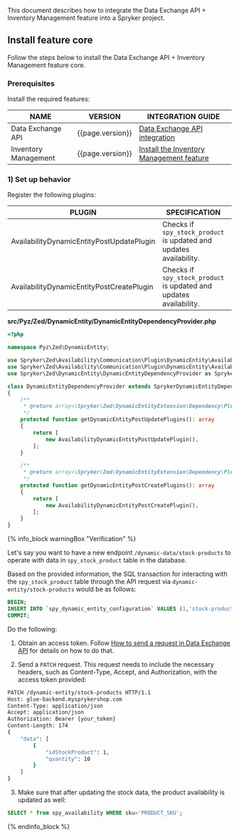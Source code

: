 This document describes how to integrate the Data Exchange API + Inventory Management feature into a Spryker project.

## Install feature core

Follow the steps below to install the Data Exchange API + Inventory Management feature core.

### Prerequisites

Install the required features:

| NAME              | VERSION          | INTEGRATION GUIDE |
|-------------------|------------------|------------------|
| Data Exchange API | {{page.version}} | [Data Exchange API integration](/docs/scos/dev/feature-integration-guides/{{page.version}}/glue-api/dynamic-data-api/data-exchange-api-integration.html) |
| Inventory Management  | {{page.version}} | [Install the Inventory Management feature](/docs/pbc/all/warehouse-management-system/202400.0/unified-commerce/install-and-upgrade/install-the-inventory-management-feature.html) |

### 1) Set up behavior

Register the following plugins:

| PLUGIN | SPECIFICATION | PREREQUISITES | NAMESPACE |
|---|---|---|---|
| AvailabilityDynamicEntityPostUpdatePlugin | Checks if `spy_stock_product` is updated and updates availability. | None | Spryker\Zed\Availability\Communication\Plugin\DynamicEntity |
| AvailabilityDynamicEntityPostCreatePlugin | Checks if `spy_stock_product` is updated and updates availability. | None | Spryker\Zed\Availability\Communication\Plugin\DynamicEntity |

**src/Pyz/Zed/DynamicEntity/DynamicEntityDependencyProvider.php**

```php
<?php

namespace Pyz\Zed\DynamicEntity;

use Spryker\Zed\Availability\Communication\Plugin\DynamicEntity\AvailabilityDynamicEntityPostCreatePlugin;
use Spryker\Zed\Availability\Communication\Plugin\DynamicEntity\AvailabilityDynamicEntityPostUpdatePlugin;
use Spryker\Zed\DynamicEntity\DynamicEntityDependencyProvider as SprykerDynamicEntityDependencyProvider;

class DynamicEntityDependencyProvider extends SprykerDynamicEntityDependencyProvider
{
    /**
     * @return array<\Spryker\Zed\DynamicEntityExtension\Dependency\Plugin\DynamicEntityPostUpdatePluginInterface>
     */
    protected function getDynamicEntityPostUpdatePlugins(): array
    {
        return [
            new AvailabilityDynamicEntityPostUpdatePlugin(),
        ];
    }

    /**
     * @return array<\Spryker\Zed\DynamicEntityExtension\Dependency\Plugin\DynamicEntityPostCreatePluginInterface>
     */
    protected function getDynamicEntityPostCreatePlugins(): array
    {
        return [
            new AvailabilityDynamicEntityPostCreatePlugin(),
        ];
    }
}
```

{% info_block warningBox "Verification" %}

Let's say you want to have a new endpoint `/dynamic-data/stock-products` to operate with data in `spy_stock_product` table in the database.

Based on the provided information, the SQL transaction for interacting with the `spy_stock_product` table through the API request via `dynamic-entity/stock-products` would be as follows:

```sql
BEGIN;
INSERT INTO `spy_dynamic_entity_configuration` VALUES (1,'stock-products','spy_stock_product',1,'{"identifier":"id_stock_product","fields":[{"fieldName":"id_stock_product","fieldVisibleName":"id_stock_product","isCreatable":false,"isEditable":false,"validation":{"isRequired": false},"type":"integer"},{"fieldName":"fk_product","fieldVisibleName":"fk_product","isCreatable":true,"isEditable":true,"type":"integer","validation":{"isRequired": true}},{"fieldName":"fk_stock","fieldVisibleName":"fk_stock","isCreatable":true,"isEditable":true,"type":"integer","validation":{"isRequired": true}},{"fieldName":"is_never_out_of_stock","fieldVisibleName":"is_never_out_of_stock","isCreatable":true,"isEditable":true,"type":"boolean","validation":{"isRequired": false}},{"fieldName":"quantity","fieldVisibleName":"quantity","isCreatable":true,"isEditable":true,"type":"integer","validation":{"isRequired": true}}]}', '2023-07-29 12:15:13.0', '2023-07-29 12:15:15.0');
COMMIT;
```

Do the following:

1. Obtain an access token. Follow [How to send a request in Data Exchange API](/docs/scos/dev/glue-api-guides/{{page.version}}/data-exchange-api/how-to-guides/how-to-send-request-in-data-exchange-api.html) for details on how to do that.

2. Send a `PATCH` request. This request needs to include the necessary headers, such as Content-Type, Accept, and Authorization, with the access token provided:

```bash
PATCH /dynamic-entity/stock-products HTTP/1.1
Host: glue-backend.mysprykershop.com
Content-Type: application/json
Accept: application/json
Authorization: Bearer {your_token}
Content-Length: 174
{
    "data": [
        {
            "idStockProduct": 1,
            "quantity": 10
        }
    ]
}
```

3. Make sure that after updating the stock data, the product availability is updated as well:
```sql
SELECT * from spy_availability WHERE sku='PRODUCT_SKU';
```

{% endinfo_block %}